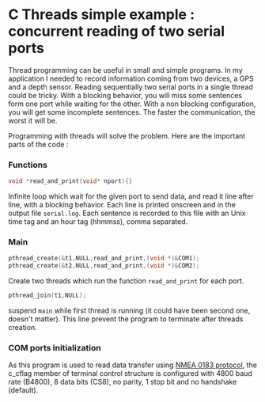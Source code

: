 # C Threads simple example : concurrent reading of two serial ports

Thread programming can be useful in small and simple programs.
In my application I needed to record information coming from two devices, a GPS and a depth sensor.
Reading sequentially two serial ports in a single thread could be tricky. With a blocking behavior, you will miss some sentences form one port while waiting for the other. With a non blocking configuration, you will get some incomplete sentences. The faster the communication, the worst it will be.

Programming with threads will solve the problem. Here are the important parts of the code :

### Functions

```C
void *read_and_print(void* nport){}
```

Infinite loop which wait for the given port to send data, and read it line after line, with a blocking behavior. Each line is printed onscreen and in the output file `serial.log`. Each sentence is recorded to this file with an Unix time tag and an hour tag (hhmmss), comma separated.

### Main

```C
pthread_create(&t1,NULL,read_and_print,(void *)&COM1);
pthread_create(&t2,NULL,read_and_print,(void *)&COM2);
```

Create two threads which run the function `read_and_print` for each port.

```C
pthread_join(t1,NULL);
```

suspend `main` while first thread is running (it could have been second one, doesn't matter). This line prevent the program to terminate after threads creation.

### COM ports initialization

As this program is used to read data transfer using [NMEA 0183 protocol](https://en.wikipedia.org/wiki/NMEA_0183), the c_cflag member of terminal control structure is configured with 4800 baud rate (B4800), 8 data bits (CS8), no parity, 1 stop bit and no handshake (default).
